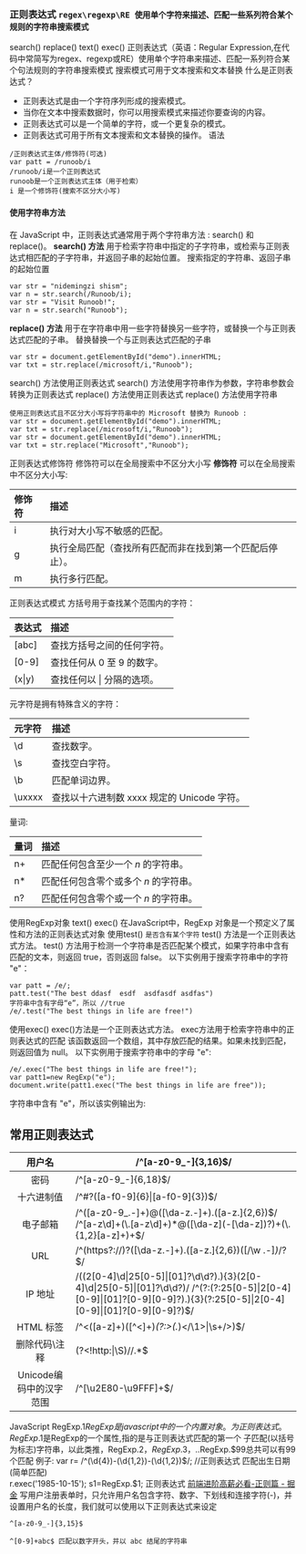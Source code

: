 ### 正则表达式 `regex\regexp\RE 使用单个字符来描述、匹配一些系列符合某个规则的字符串搜索模式`

search() replace()   text() exec()
正则表达式（英语：Regular Expression,在代码中常简写为regex、regexp或RE）使用单个字符串来描述、匹配一系列符合某个句法规则的字符串搜索模式
搜索模式可用于文本搜索和文本替换
什么是正则表达式？

- 正则表达式是由一个字符序列形成的搜索模式。
- 当你在文本中搜索数据时，你可以用搜索模式来描述你要查询的内容。
- 正则表达式可以是一个简单的字符，或一个更复杂的模式。
- 正则表达式可用于所有文本搜索和文本替换的操作。
	语法

```
/正则表达式主体/修饰符(可选)
var patt = /runoob/i
/runoob/i是一个正则表达式
runoob是一个正则表达式主体（用于检索）
i 是一个修饰符(搜索不区分大小写)
```

#### 使用字符串方法

在 JavaScript 中，正则表达式通常用于两个字符串方法 : search() 和 replace()。
**search() 方法** 用于检索字符串中指定的子字符串，或检索与正则表达式相匹配的子字符串，并返回子串的起始位置。
搜索指定的字符串、返回子串的起始位置

```
var str = "nidemingzi shism";
var n = str.search(/Runoob/i);
var str = "Visit Runoob!";
var n = str.search("Runoob");
```

**replace() 方法** 用于在字符串中用一些字符替换另一些字符，或替换一个与正则表达式匹配的子串。
替换替换一个与正则表达式匹配的子串

```
var str = document.getElementById("demo").innerHTML; 
var txt = str.replace(/microsoft/i,"Runoob");
```

 search() 方法使用正则表达式
search() 方法使用字符串作为参数，字符串参数会转换为正则表达式
replace() 方法使用正则表达式
replace() 方法使用字符串

```
使用正则表达式且不区分大小写将字符串中的 Microsoft 替换为 Runoob :
var str = document.getElementById("demo").innerHTML; 
var txt = str.replace(/microsoft/i,"Runoob");
var str = document.getElementById("demo").innerHTML; 
var txt = str.replace("Microsoft","Runoob");
```

正则表达式修饰符
修饰符可以在全局搜索中不区分大小写
**修饰符** 可以在全局搜索中不区分大小写:

| 修饰符 | 描述                                                     |
| :----- | :------------------------------------------------------- |
| i      | 执行对大小写不敏感的匹配。                               |
| g      | 执行全局匹配（查找所有匹配而非在找到第一个匹配后停止）。 |
| m      | 执行多行匹配。                                           |

正则表达式模式
方括号用于查找某个范围内的字符：

| 表达式 | 描述                       |
| :----- | :------------------------- |
| [abc]  | 查找方括号之间的任何字符。 |
| [0-9]  | 查找任何从 0 至 9 的数字。 |
| (x\|y) | 查找任何以 \| 分隔的选项。 |

元字符是拥有特殊含义的字符：

| 元字符 | 描述                                        |
| :----- | :------------------------------------------ |
| \d     | 查找数字。                                  |
| \s     | 查找空白字符。                              |
| \b     | 匹配单词边界。                              |
| \uxxxx | 查找以十六进制数 xxxx 规定的 Unicode 字符。 |

量词:

| 量词 | 描述                                  |
| :--- | :------------------------------------ |
| n+   | 匹配任何包含至少一个 *n* 的字符串。   |
| n*   | 匹配任何包含零个或多个 *n* 的字符串。 |
| n?   | 匹配任何包含零个或一个 *n* 的字符串。 |

使用RegExp对象  text()  exec()
在JavaScript中，RegExp 对象是一个预定义了属性和方法的正则表达式对象
使用test() `是否含有某个字符`
test() 方法是一个正则表达式方法。
test() 方法用于检测一个字符串是否匹配某个模式，如果字符串中含有匹配的文本，则返回 true，否则返回 false。
以下实例用于搜索字符串中的字符 "e"：

```
var patt = /e/;
patt.test("The best ddasf  esdf  asdfasdf asdfas")
字符串中含有字母“e”，所以 //true
/e/.test("The best things in life are free!")
```

使用exec()
exec()方法是一个正则表达式方法。
exec方法用于检索字符串中的正则表达式的匹配
该函数返回一个数组，其中存放匹配的结果。如果未找到匹配，则返回值为 null。
以下实例用于搜索字符串中的字母 "e":

```
/e/.exec("The best things in life are free!");
var patt1=new RegExp("e");
document.write(patt1.exec("The best things in life are free"));
```

字符串中含有 "e"，所以该实例输出为:

## 常用正则表达式

|         用户名          | /^[a-z0-9_-]{3,16}$/                                         |
| :---------------------: | ------------------------------------------------------------ |
|          密码           | /^[a-z0-9_-]{6,18}$/                                         |
|       十六进制值        | /^#?([a-f0-9]{6}\|[a-f0-9]{3})$/                             |
|        电子邮箱         | /^([a-z0-9_\.-]+)@([\da-z\.-]+)\.([a-z\.]{2,6})$/ /^[a-z\d]+(\.[a-z\d]+)*@([\da-z](-[\da-z])?)+(\.{1,2}[a-z]+)+$/ |
|           URL           | /^(https?:\/\/)?([\da-z\.-]+)\.([a-z\.]{2,6})([\/\w \.-]*)*\/?$/ |
|         IP 地址         | /((2[0-4]\d\|25[0-5]\|[01]?\d\d?)\.){3}(2[0-4]\d\|25[0-5]\|[01]?\d\d?)/ /^(?:(?:25[0-5]\|2[0-4][0-9]\|[01]?[0-9][0-9]?)\.){3}(?:25[0-5]\|2[0-4][0-9]\|[01]?[0-9][0-9]?)$/ |
|        HTML 标签        | /^<([a-z]+)([^<]+)*(?:>(.*)<\/\1>\|\s+\/>)$/                 |
|     删除代码\\注释      | (?<!http:\|\S)//.*$                                          |
| Unicode编码中的汉字范围 | /^[\u2E80-\u9FFF]+$/                                         |

JavaScript RegExp.$1
RegExp 是javascript中的一个内置对象。为正则表达式。
RegExp.$1是RegExp的一个属性,指的是与正则表达式匹配的第一个 子匹配(以括号为标志)字符串，以此类推，RegExp.$2，RegExp.$3，..RegExp.$99总共可以有99个匹配
例子:
var r= /^(\d{4})-(\d{1,2})-(\d{1,2})$/; //正则表达式 匹配出生日期(简单匹配)     
r.exec('1985-10-15');
s1=RegExp.$1;
正则表达式
[前端进阶高薪必看-正则篇 - 掘金](https://juejin.im/post/5eb8ad655188256d3c52de29)
写用户注册表单时，只允许用户名包含字符、数字、下划线和连接字符(-)，并设置用户名的长度，我们就可以使用以下正则表达式来设定

```
^[a-z0-9_-]{3,15}$
```

```
^[0-9]+abc$ 匹配以数字开头，并以 abc 结尾的字符串
```

